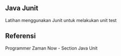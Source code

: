 ## Java Junit

Latihan menggunakan Junit untuk melakukan unit test

## Referensi

Programmer Zaman Now - Section Java Unit
